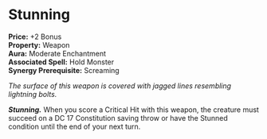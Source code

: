 # Stunning

**Price:** +2 Bonus  
**Property:** Weapon  
**Aura:** Moderate Enchantment  
**Associated Spell:** Hold Monster  
**Synergy Prerequisite:** Screaming

*The surface of this weapon is covered with jagged lines resembling lightning bolts.*

***Stunning.*** When you score a Critical Hit with this weapon, the creature must succeed on a DC 17 Constitution saving throw or have the Stunned condition until the end of your next turn.